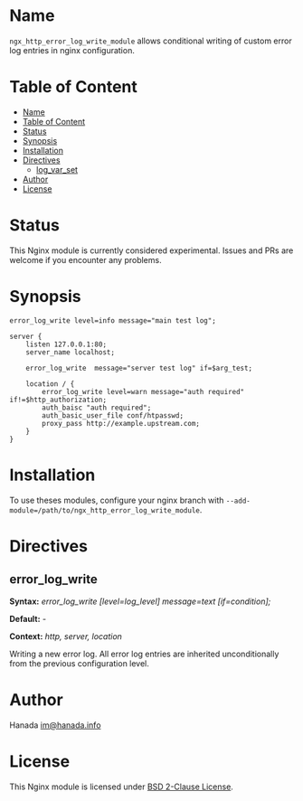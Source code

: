 # Name

`ngx_http_error_log_write_module` allows conditional writing of custom error log entries in nginx configuration.

# Table of Content

- [Name](#name)
- [Table of Content](#table-of-content)
- [Status](#status)
- [Synopsis](#synopsis)
- [Installation](#installation)
- [Directives](#directives)
  - [log\_var\_set](#error_log_write)
- [Author](#author)
- [License](#license)

# Status

This Nginx module is currently considered experimental. Issues and PRs are welcome if you encounter any problems.

# Synopsis

```nginx
error_log_write level=info message="main test log";

server {
    listen 127.0.0.1:80;
    server_name localhost;

    error_log_write  message="server test log" if=$arg_test; 

    location / {
        error_log_write level=warn message="auth required" if!=$http_authorization;
        auth_baisc "auth required";
        auth_basic_user_file conf/htpasswd;
        proxy_pass http://example.upstream.com;
    }
}
```

# Installation

To use theses modules, configure your nginx branch with `--add-module=/path/to/ngx_http_error_log_write_module`.

# Directives

## error_log_write

**Syntax:** *error_log_write [level=log_level] message=text [if=condition];*

**Default:** *-*

**Context:** *http, server, location*

Writing a new error log. All error log entries are inherited unconditionally from the previous configuration level.

# Author

Hanada im@hanada.info

# License

This Nginx module is licensed under [BSD 2-Clause License](LICENSE).

